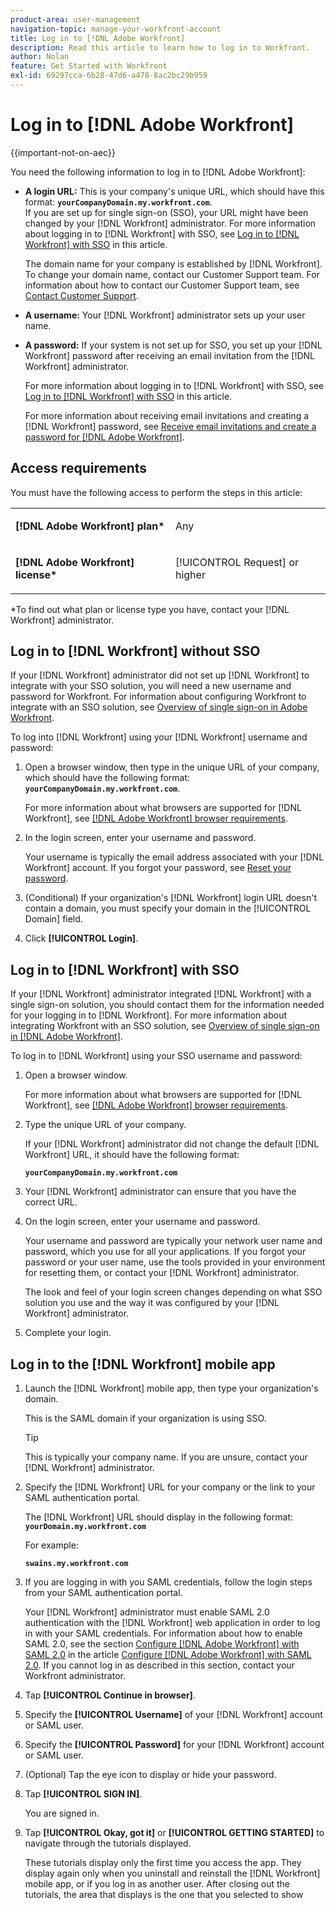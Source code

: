 ```yaml
---
product-area: user-management
navigation-topic: manage-your-workfront-account
title: Log in to [!DNL Adobe Workfront]
description: Read this article to learn how to log in to Workfront.
author: Nolan
feature: Get Started with Workfront
exl-id: 69297cca-6b28-47d6-a478-8ac2bc29b959
---
```

# Log in to [!DNL Adobe Workfront]

{{important-not-on-aec}}

You need the following information to log in to [!DNL Adobe Workfront]:

* **A login URL:** This is your company's unique URL, which should have this format: **`yourCompanyDomain.my.workfront.com`**.\
   If you are set up for single sign-on (SSO), your URL might have been changed by your [!DNL Workfront] administrator. For more information about logging in to [!DNL Workfront] with SSO, see [Log in to [!DNL Workfront] with SSO](#log-in-to-workfront-with-sso) in this article.

   The domain name for your company is established by [!DNL Workfront]. To change your domain name, contact our Customer Support team. For information about how to contact our Customer Support team, see [Contact Customer Support](../../../workfront-basics/tips-tricks-and-troubleshooting/contact-customer-support.md).

* **A username:** Your [!DNL Workfront] administrator sets up your user name.
* **A password:** If your system is not set up for SSO, you set up your [!DNL Workfront] password after receiving an email invitation from the [!DNL Workfront] administrator.

   For more information about logging in to [!DNL Workfront] with SSO, see [Log in to [!DNL Workfront] with SSO](#log-in-to-workfront-with-sso) in this article.

   For more information about receiving email invitations and creating a [!DNL Workfront] password, see [Receive email invitations and create a password for [!DNL Adobe Workfront]](../../../workfront-basics/manage-your-account-and-profile/managing-your-workfront-account/receive-email-invitations.md).

## Access requirements

You must have the following access to perform the steps in this article:

<table style="table-layout:auto"> 
 <col> 
 </col> 
 <col> 
 </col> 
 <tbody> 
  <tr> 
   <td role="rowheader"><strong>[!DNL Adobe Workfront] plan*</strong></td> 
   <td> <p>Any</p> </td> 
  </tr> 
  <tr> 
   <td role="rowheader"><strong>[!DNL Adobe Workfront] license*</strong></td> 
   <td> <p>[!UICONTROL Request] or higher</p> </td> 
  </tr> 
 </tbody> 
</table>

&#42;To find out what plan or license type you have, contact your [!DNL Workfront] administrator.

## Log in to [!DNL Workfront] without SSO

If your [!DNL Workfront] administrator did not set up [!DNL Workfront] to integrate with your SSO solution, you will need a new username and password for Workfront. For information about configuring Workfront to integrate with an SSO solution, see [Overview of single sign-on in Adobe Workfront](../../../administration-and-setup/add-users/single-sign-on/sso-in-workfront.md).

To log into [!DNL Workfront] using your [!DNL Workfront] username and password:

1. Open a browser window, then type in the unique URL of your company, which should have the following format: **`yourCompanyDomain.my.workfront.com`**.

   For more information about what browsers are supported for [!DNL Workfront], see [[!DNL Adobe Workfront] browser requirements](../../../workfront-basics/workfront-browser-requirements.md).

1. In the login screen, enter your username and password.

   Your username is typically the email address associated with your [!DNL Workfront] account. If you forgot your password, see [Reset your password](../../../workfront-basics/manage-your-account-and-profile/managing-your-workfront-account/reset-your-password.md).

1. (Conditional) If your organization's [!DNL Workfront] login URL doesn't contain a domain, you must specify your domain in the [!UICONTROL Domain] field.
1. Click **[!UICONTROL Login]**.

## Log in to [!DNL Workfront] with SSO

If your [!DNL Workfront] administrator integrated [!DNL Workfront] with a single sign-on solution, you should contact them for the information needed for your logging in to [!DNL Workfront]. For more information about integrating Workfront with an SSO solution, see [Overview of single sign-on in [!DNL Adobe Workfront]](../../../administration-and-setup/add-users/single-sign-on/sso-in-workfront.md).

To log in to [!DNL Workfront] using your SSO username and password:

1. Open a browser window.

   For more information about what browsers are supported for [!DNL Workfront], see [[!DNL Adobe Workfront] browser requirements](../../../workfront-basics/workfront-browser-requirements.md).

1. Type the unique URL of your company.

   If your [!DNL Workfront] administrator did not change the default [!DNL Workfront] URL, it should have the following format:

   **`yourCompanyDomain.my.workfront.com`**

1. Your [!DNL Workfront] administrator can ensure that you have the correct URL.
1. On the login screen, enter your username and password.

   Your username and password are typically your network user name and password, which you use for all your applications. If you forgot your password or your user name, use the tools provided in your environment for resetting them, or contact your [!DNL Workfront] administrator.

   The look and feel of your login screen changes depending on what SSO solution you use and the way it was configured by your [!DNL Workfront] administrator.

1. Complete your login.

## Log in to the [!DNL Workfront] mobile app

1. Launch the [!DNL Workfront] mobile app, then type your organization's domain.

   This is the SAML domain if your organization is using SSO.

   >[!TIP]
   >
   >This is typically your company name. If you are unsure, contact your [!DNL Workfront] administrator.

1. Specify the [!DNL Workfront] URL for your company or the link to your SAML authentication portal.

   The [!DNL Workfront] URL should display in the following format:
   **`yourDomain.my.workfront.com`**

   For example:

   **`swains.my.workfront.com`**

1. If you are logging in with you SAML credentials, follow the login steps from your SAML authentication portal.

   Your [!DNL Workfront] administrator must enable SAML 2.0 authentication with the [!DNL Workfront] web application in order to log in with your SAML credentials. For information about how to enable SAML 2.0, see the section [Configure [!DNL Adobe Workfront] with SAML 2.0](../../../administration-and-setup/add-users/single-sign-on/configure-workfront-saml-2.md#saml-with-workfront-web-app) in the article [Configure [!DNL Adobe Workfront] with SAML 2.0](../../../administration-and-setup/add-users/single-sign-on/configure-workfront-saml-2.md). If you cannot log in as described in this section, contact your Workfront administrator.

1. Tap **[!UICONTROL Continue in browser]**.
1. Specify the **[!UICONTROL Username]** of your [!DNL Workfront] account or SAML user.
1. Specify the **[!UICONTROL Password]** for your [!DNL Workfront] account or SAML user.
1. (Optional) Tap the eye icon to display or hide your password.
1. Tap **[!UICONTROL SIGN IN]**.

   You are signed in.

1. Tap **[!UICONTROL Okay, got it]** or **[!UICONTROL GETTING STARTED]** to navigate through the tutorials displayed.

   These tutorials display only the first time you access the app. They display again only when you uninstall and reinstall the [!DNL Workfront] mobile app, or if you log in as another user. After closing out the tutorials, the area that displays is the one that you selected to show
